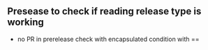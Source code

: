 ## Presease to check if reading release type is working
- no PR in prerelease check with encapsulated condition with ==